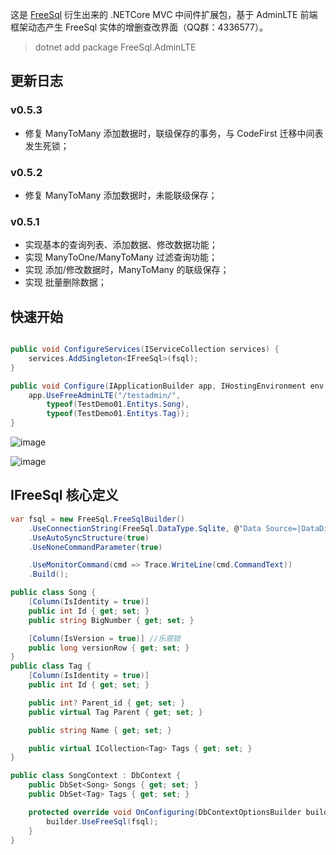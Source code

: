这是 [FreeSql](https://github.com/2881099/FreeSql) 衍生出来的 .NETCore MVC 中间件扩展包，基于 AdminLTE 前端框架动态产生 FreeSql 实体的增删查改界面（QQ群：4336577）。

> dotnet add package FreeSql.AdminLTE

## 更新日志

### v0.5.3

- 修复 ManyToMany 添加数据时，联级保存的事务，与 CodeFirst 迁移中间表发生死锁；

### v0.5.2

- 修复 ManyToMany 添加数据时，未能联级保存；

### v0.5.1

- 实现基本的查询列表、添加数据、修改数据功能；
- 实现 ManyToOne/ManyToMany 过滤查询功能；
- 实现 添加/修改数据时，ManyToMany 的联级保存；
- 实现 批量删除数据；

## 快速开始

```csharp

public void ConfigureServices(IServiceCollection services) {
	services.AddSingleton<IFreeSql>(fsql);
}

public void Configure(IApplicationBuilder app, IHostingEnvironment env, ILoggerFactory loggerFactory) {
	app.UseFreeAdminLTE("/testadmin/",
		typeof(TestDemo01.Entitys.Song),
		typeof(TestDemo01.Entitys.Tag));
}
```

![image](https://user-images.githubusercontent.com/16286519/56229638-f3a79b80-60ac-11e9-8cf6-e58e95ab53c1.png)

![image](https://user-images.githubusercontent.com/16286519/56298417-ad157800-6164-11e9-86c1-6270f3989487.png)

## IFreeSql 核心定义

```csharp
var fsql = new FreeSql.FreeSqlBuilder()
    .UseConnectionString(FreeSql.DataType.Sqlite, @"Data Source=|DataDirectory|/dd2.db;Pooling=true;Max Pool Size=10")
    .UseAutoSyncStructure(true)
    .UseNoneCommandParameter(true)

    .UseMonitorCommand(cmd => Trace.WriteLine(cmd.CommandText))
    .Build();

public class Song {
    [Column(IsIdentity = true)]
    public int Id { get; set; }
    public string BigNumber { get; set; }

    [Column(IsVersion = true)] //乐观锁
    public long versionRow { get; set; }
}
public class Tag {
    [Column(IsIdentity = true)]
    public int Id { get; set; }

    public int? Parent_id { get; set; }
    public virtual Tag Parent { get; set; }

    public string Name { get; set; }

    public virtual ICollection<Tag> Tags { get; set; }
}

public class SongContext : DbContext {
    public DbSet<Song> Songs { get; set; }
    public DbSet<Tag> Tags { get; set; }

    protected override void OnConfiguring(DbContextOptionsBuilder builder) {
        builder.UseFreeSql(fsql);
    }
}
```
